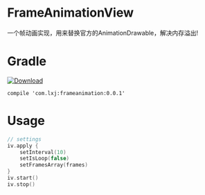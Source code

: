 # FrameAnimationView
一个帧动画实现，用来替换官方的AnimationDrawable，解决内存溢出!

# Gradle
[![Download](https://api.bintray.com/packages/li-xiaojun/jrepo/frameanimview/images/download.svg)](https://bintray.com/li-xiaojun/jrepo/frameanimview/_latestVersion)

```
compile 'com.lxj:frameanimation:0.0.1'
```

# Usage
```kotlin
// settings
iv.apply {
    setInterval(10)
    setIsLoop(false)
    setFramesArray(frames)
}
iv.start()
iv.stop()
```